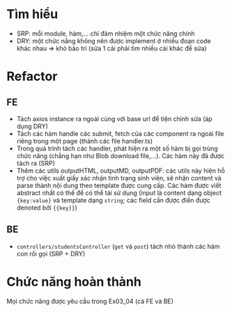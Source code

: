 # Tìm hiểu
- SRP: mỗi module, hàm,... chỉ đảm nhiệm một chức năng chính
- DRY: một chức năng không nên được implement ở nhiều đoạn code khác nhau => khó bảo trì (sửa 1 cái phải tìm nhiều cái khác để sửa)

# Refactor
## FE
- Tách axios instance ra ngoài cùng với base url để tiện chỉnh sửa (áp dụng DRY)
- Tách các hàm handle các submit, fetch của các component ra ngoài file riêng trong một page (thành các file handler.ts)
- Trong quá trình tách các handler, phát hiện ra một số hàm bị gọi trùng chức năng (chẳng hạn như Blob download file,...). Các hàm này đã được tách ra (SRP)
- Thêm các utils outputHTML, outputMD, outputPDF: các utils này hiện hỗ trợ cho việc xuất giấy xác nhận tình trạng sinh viên, sẽ nhận content và parse thành nội dung theo template được cung cấp. Các hàm được viết abstract nhất có thể để có thể táí sử dụng (input là content dạng object `{key:value}` và template dạng `string`; các field cần được điền được denoted bởi `{{key}}`)
## BE
- `controllers/studentsController` (`get` và `post`) tách nhỏ thành các hàm con rồi gọi (SRP + DRY)

# Chức năng hoàn thành
Mọi chức năng được yêu cầu trong Ex03_04 (cả FE và BE)
